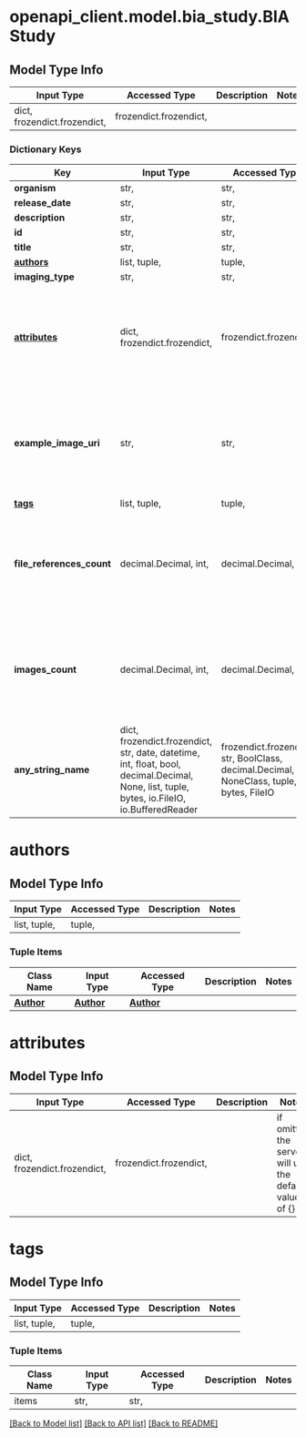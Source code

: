 # openapi_client.model.bia_study.BIAStudy

## Model Type Info
Input Type | Accessed Type | Description | Notes
------------ | ------------- | ------------- | -------------
dict, frozendict.frozendict,  | frozendict.frozendict,  |  | 

### Dictionary Keys
Key | Input Type | Accessed Type | Description | Notes
------------ | ------------- | ------------- | ------------- | -------------
**organism** | str,  | str,  |  | 
**release_date** | str,  | str,  |  | 
**description** | str,  | str,  |  | 
**id** | str,  | str,  |  | 
**title** | str,  | str,  |  | 
**[authors](#authors)** | list, tuple,  | tuple,  |  | [optional] 
**imaging_type** | str,  | str,  |  | [optional] 
**[attributes](#attributes)** | dict, frozendict.frozendict,  | frozendict.frozendict,  |  | [optional] if omitted the server will use the default value of {}
**example_image_uri** | str,  | str,  |  | [optional] if omitted the server will use the default value of ""
**[tags](#tags)** | list, tuple,  | tuple,  |  | [optional] 
**file_references_count** | decimal.Decimal, int,  | decimal.Decimal,  |  | [optional] if omitted the server will use the default value of 0
**images_count** | decimal.Decimal, int,  | decimal.Decimal,  |  | [optional] if omitted the server will use the default value of 0
**any_string_name** | dict, frozendict.frozendict, str, date, datetime, int, float, bool, decimal.Decimal, None, list, tuple, bytes, io.FileIO, io.BufferedReader | frozendict.frozendict, str, BoolClass, decimal.Decimal, NoneClass, tuple, bytes, FileIO | any string name can be used but the value must be the correct type | [optional]

# authors

## Model Type Info
Input Type | Accessed Type | Description | Notes
------------ | ------------- | ------------- | -------------
list, tuple,  | tuple,  |  | 

### Tuple Items
Class Name | Input Type | Accessed Type | Description | Notes
------------- | ------------- | ------------- | ------------- | -------------
[**Author**](Author.md) | [**Author**](Author.md) | [**Author**](Author.md) |  | 

# attributes

## Model Type Info
Input Type | Accessed Type | Description | Notes
------------ | ------------- | ------------- | -------------
dict, frozendict.frozendict,  | frozendict.frozendict,  |  | if omitted the server will use the default value of {}

# tags

## Model Type Info
Input Type | Accessed Type | Description | Notes
------------ | ------------- | ------------- | -------------
list, tuple,  | tuple,  |  | 

### Tuple Items
Class Name | Input Type | Accessed Type | Description | Notes
------------- | ------------- | ------------- | ------------- | -------------
items | str,  | str,  |  | 

[[Back to Model list]](../../README.md#documentation-for-models) [[Back to API list]](../../README.md#documentation-for-api-endpoints) [[Back to README]](../../README.md)

